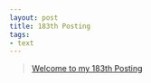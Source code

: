 ```yaml
---
layout: post
title: 183th Posting
tags: 
- text
---
```


> [Welcome to my 183th Posting](https://janghan-kor.tistory.com/859)

